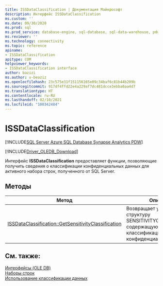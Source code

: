 ```yaml
---
title: ISSDataClassification | Документация Майкрософт
description: Интерфейс ISSDataClassification
ms.custom: ''
ms.date: 09/30/2020
ms.prod: sql
ms.prod_service: database-engine, sql-database, sql-data-warehouse, pdw
ms.reviewer: ''
ms.technology: connectivity
ms.topic: reference
apiname:
- ISSDataClassification
apitype: COM
helpviewer_keywords:
- ISSDataClassification interface
author: bazizi
ms.author: v-beaziz
ms.openlocfilehash: 23c575e31f151156165e09c34baf6c81b44b209b
ms.sourcegitcommit: 917df4ffd22e4a229af7dc481dcce3ebba0aa4d7
ms.translationtype: HT
ms.contentlocale: ru-RU
ms.lasthandoff: 02/10/2021
ms.locfileid: "100342484"
---
```

# <a name="issdataclassification"></a>ISSDataClassification
[!INCLUDE[SQL Server Azure SQL Database Synapse Analytics PDW](../../../includes/applies-to-version/sql-asdb-asa.md)]

[!INCLUDE[Driver_OLEDB_Download](../../../includes/driver_oledb_download.md)]

  Интерфейс **ISSDataClassification** предоставляет функции, позволяющие получить сведения о классификации конфиденциальных данных для активного набора строк, полученного от SQL Server.
  

## <a name="methods"></a>Методы

|Метод|Описание|  
|------------|-----------------|  
|[ISSDataClassification::GetSensitivityClassification](../../oledb/ole-db-interfaces/issdataclassification-getsensitivityclassification-ole-db.md)|Возвращает указатель на структуру SENSITIVITYCLASSIFICATION, содержащую сведения о классификации конфиденциальных данных.|  

## <a name="see-also"></a>См. также:  
 [Интерфейсы (OLE DB)](../../oledb/ole-db-interfaces/oledb-driver-for-sql-server-ole-db-interfaces.md)   
 [Наборы строк](../ole-db-rowsets/rowsets.md)   
 [Использование классификации данных](../features/using-data-classification.md)
